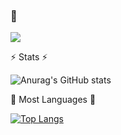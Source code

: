 ### 👋 ###
<a href="https://hits.seeyoufarm.com"><img src="https://hits.seeyoufarm.com/api/count/incr/badge.svg?url=https%3A%2F%2Fgithub.com%2FPgw-hub%2Fhit-counter&count_bg=%23536CF0&title_bg=%23060606&icon=&icon_color=%23E7E7E7&title=hits&edge_flat=false"/></a>

  ⚡️ Stats ⚡️

![Anurag's GitHub stats](https://github-readme-stats.vercel.app/api?username=Pgw-hub&show_icons=true&theme=radical)

  🌱 Most Languages 🌱

[![Top Langs](https://github-readme-stats.vercel.app/api/top-langs/?username=Pgw-hub&layout=compact)](https://github.com/anuraghazra/github-readme-stats)

<!--
**Pgw-hub/Pgw-hub** is a ✨ _special_ ✨ repository because its `README.md` (this file) appears on your GitHub profile.

Here are some ideas to get you started:

- 🔭 I’m currently working on ...
- 🌱 I’m currently learning ...
- 👯 I’m looking to collaborate on ...
- 🤔 I’m looking for help with ...
- 💬 Ask me about ...
- 📫 How to reach me: ...
- 😄 Pronouns: ...
- ⚡ Fun fact: ...
-->
